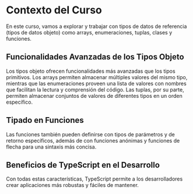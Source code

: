 # Contexto del Curso

En este curso, vamos a explorar y trabajar con tipos de datos de referencia (tipos de datos objeto) como arrays, enumeraciones, tuplas, clases y funciones.

## Funcionalidades Avanzadas de los Tipos Objeto

Los tipos objeto ofrecen funcionalidades más avanzadas que los tipos primitivos. Los arrays permiten almacenar múltiples valores del mismo tipo, mientras que las enumeraciones proveen una lista de valores con nombres que facilitan la lectura y comprensión del código. Las tuplas, por su parte, permiten almacenar conjuntos de valores de diferentes tipos en un orden específico.

## Tipado en Funciones

Las funciones también pueden definirse con tipos de parámetros y de retorno específicos, además de con funciones anónimas y funciones de flecha para una sintaxis más concisa.

## Beneficios de TypeScript en el Desarrollo

Con todas estas características, TypeScript permite a los desarrolladores crear aplicaciones más robustas y fáciles de mantener.